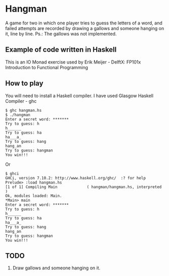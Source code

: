 # Hangman

A game for two in which one player tries to guess the letters of a word,
and failed attempts are recorded by drawing a gallows and someone hanging on it, line by line.
Ps.: The gallows was not implemented.

## Example of code written in Haskell

This is an IO Monad exercise used by Erik Meijer - DelftX: FP101x Introduction to Functional Programming

## How to play

You will need to install a Haskell compiler.
I have used Glasgow Haskell Compiler - ghc

```shell
$ ghc hangman.hs
$ ./hangman
Enter a secret word: *******
Try to guess: h
h______
Try to guess: ha
ha___a_
Try to guess: hang
hang_an
Try to guess: hangman
You win!!!
```

Or

```shell
$ ghci
GHCi, version 7.10.2: http://www.haskell.org/ghc/  :? for help
Prelude> :load hangman.hs
[1 of 1] Compiling Main             ( hangman/hangman.hs, interpreted )
Ok, modules loaded: Main.
*Main> main
Enter a secret word: *******
Try to guess: h
h______
Try to guess: ha
ha___a_
Try to guess: hang
hang_an
Try to guess: hangman
You win!!!
```

## TODO

1. Draw gallows and someone hanging on it.
